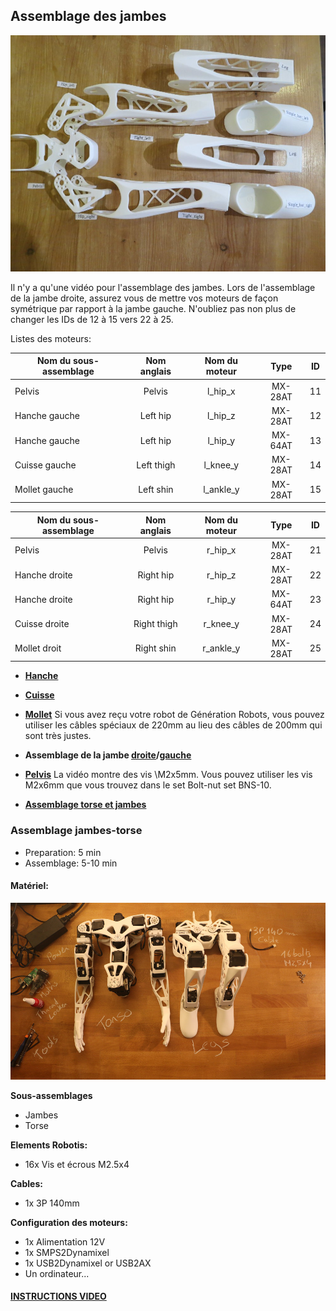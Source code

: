 ## Assemblage des jambes

![image](../img/parts_legs.JPG)

 Il n'y a qu'une vidéo pour l'assemblage des jambes. Lors de l'assemblage de la jambe droite, assurez vous de mettre vos moteurs de façon symétrique par rapport à la jambe gauche. N'oubliez pas non plus de changer les IDs de 12 à 15 vers 22 à 25.

Listes des moteurs:

| Nom du sous-assemblage   | Nom anglais    	|  Nom du moteur|   Type  	| ID 	|
|-------------------|:-----------:|:-----------:|:-------:|:--:|
| Pelvis          | Pelvis            |  l\_hip\_x  | MX-28AT | 11 |
| Hanche gauche          | Left hip          |  l\_hip\_z  | MX-28AT | 12 |
| Hanche gauche          | Left hip          |  l\_hip\_y  | MX-64AT | 13 |
| Cuisse gauche          | Left thigh        |  l\_knee\_y | MX-28AT | 14 |
| Mollet gauche          | Left shin         | l\_ankle\_y | MX-28AT | 15 |


| Nom du sous-assemblage   | Nom anglais    	|  Nom du moteur|   Type  	| ID 	|
|-------------------|:-----------:|:-----------:|:-------:|:--:|
| Pelvis            | Pelvis            |  r\_hip\_x  | MX-28AT | 21 |
| Hanche droite         | Right hip         |  r\_hip\_z  | MX-28AT | 22 |
| Hanche droite         | Right hip         |  r\_hip\_y  | MX-64AT | 23 |
| Cuisse droite         | Right thigh       |  r\_knee\_y | MX-28AT | 24 |
| Mollet droit         | Right shin        | r\_ankle\_y | MX-28AT | 25 |


-   **[Hanche](https://github.com/poppy-project/Poppy-lightweight-biped-legs/blob/master/doc/subassemblies/left_hip_assembly_instructions.md)**

-   **[Cuisse](https://github.com/poppy-project/Poppy-lightweight-biped-legs/blob/master/doc/subassemblies/left_thigh_assembly_instructions.md)**

-   **[Mollet](https://github.com/poppy-project/Poppy-lightweight-biped-legs/blob/master/doc/subassemblies/left_shin_assembly_instructions.md)**  Si vous avez reçu votre robot de Génération Robots, vous pouvez utiliser les câbles spéciaux de 220mm au lieu des câbles de 200mm qui sont très justes.

-   **Assemblage de la jambe [droite](https://github.com/poppy-project/Poppy-lightweight-biped-legs/blob/master/doc/subassemblies/right_leg_assembly_instructions.md)/[gauche](https://github.com/poppy-project/Poppy-lightweight-biped-legs/blob/master/doc/subassemblies/left_leg_assembly_instructions.md)**

-   **[Pelvis](https://github.com/poppy-project/Poppy-lightweight-biped-legs/blob/master/doc/subassemblies/pelvis_assembly_instructions.md)**  La vidéo montre des vis \M2x5mm. Vous pouvez utiliser les vis M2x6mm que vous trouvez dans le set Bolt-nut set BNS-10.

-   **[Assemblage torse et jambes](https://github.com/poppy-project/poppy-humanoid/blob/master/hardware/doc/Poppy_Humanoid_assembly_instructions.md)**


###  Assemblage jambes-torse
- Preparation: 5 min
- Assemblage: 5-10 min


#### Matériel:
![](../img/poppy_humanoid_assembly_BOM.jpg)

**Sous-assemblages**
- Jambes
- Torse

**Elements Robotis:**
- 16x Vis et écrous M2.5x4

**Cables:**
- 1x 3P 140mm

**Configuration des moteurs:**
- 1x Alimentation 12V
- 1x SMPS2Dynamixel
- 1x USB2Dynamixel or USB2AX
- Un ordinateur...

#### <a href="http://youtu.be/5i0xVlrJc-8" target="_blank">**INSTRUCTIONS VIDEO**</a>


